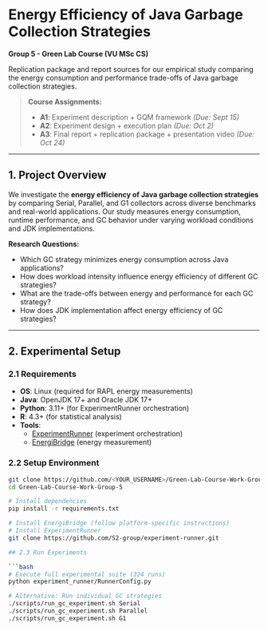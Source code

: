 # Energy Efficiency of Java Garbage Collection Strategies

**Group 5 - Green Lab Course (VU MSc CS)**

Replication package and report sources for our empirical study comparing the energy consumption and performance trade-offs of Java garbage collection strategies.

> **Course Assignments:**
> * **A1**: Experiment description + GQM framework *(Due: Sept 15)*
> * **A2**: Experiment design + execution plan *(Due: Oct 2)*
> * **A3**: Final report + replication package + presentation video *(Due: Oct 24)*

---

## 1. Project Overview

We investigate the **energy efficiency of Java garbage collection strategies** by comparing Serial, Parallel, and G1 collectors across diverse benchmarks and real-world applications. Our study measures energy consumption, runtime performance, and GC behavior under varying workload conditions and JDK implementations.

**Research Questions:**
- Which GC strategy minimizes energy consumption across Java applications?
- How does workload intensity influence energy efficiency of different GC strategies?
- What are the trade-offs between energy and performance for each GC strategy?
- How does JDK implementation affect energy efficiency of GC strategies?

---

## 2. Experimental Setup

### 2.1 Requirements
* **OS**: Linux (required for RAPL energy measurements)
* **Java**: OpenJDK 17+ and Oracle JDK 17+
* **Python**: 3.11+ (for ExperimentRunner orchestration)
* **R**: 4.3+ (for statistical analysis)
* **Tools**:
  * [ExperimentRunner](https://github.com/S2-group/experiment-runner) (experiment orchestration)
  * [EnergiBridge](https://github.com/tdurieux/EnergiBridge) (energy measurement)

### 2.2 Setup Environment
```bash
git clone https://github.com/<YOUR_USERNAME>/Green-Lab-Course-Work-Group-5.git
cd Green-Lab-Course-Work-Group-5

# Install dependencies
pip install -r requirements.txt

# Install EnergiBridge (follow platform-specific instructions)
# Install ExperimentRunner
git clone https://github.com/S2-group/experiment-runner.git

## 2.3 Run Experiments

```bash
# Execute full experimental suite (324 runs)
python experiment_runner/RunnerConfig.py

# Alternative: Run individual GC strategies
./scripts/run_gc_experiment.sh Serial
./scripts/run_gc_experiment.sh Parallel
./scripts/run_gc_experiment.sh G1
